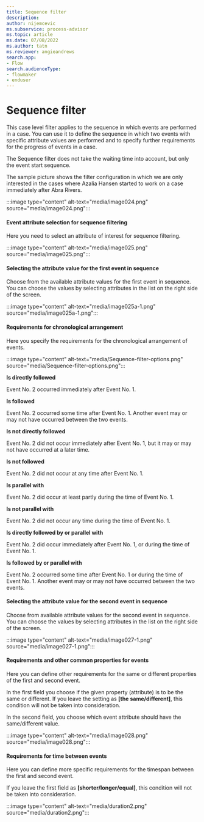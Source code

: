 ```yaml
---
title: Sequence filter
description:
author: nijemcevic
ms.subservice: process-advisor
ms.topic: article
ms.date: 07/08/2022
ms.author: tatn
ms.reviewer: angieandrews
search.app:
- Flow
search.audienceType:
- flowmaker
- enduser
---
```


# Sequence filter

This case level filter applies to the sequence in which events are performed in a case. You can use it to define the sequence in which two events with specific attribute values are performed and to specify further requirements for the progress of events in a case.

The Sequence filter does not take the waiting time into account, but only the event start sequence.

The sample picture shows the filter configuration in which we are only interested in the cases where Azalia Hansen started to work on a case immediately after Abra Rivers.

:::image type="content" alt-text="media/image024.png" source="media/image024.png":::

#### Event attribute selection for sequence filtering

Here you need to select an attribute of interest for sequence filtering.

:::image type="content" alt-text="media/image025.png" source="media/image025.png":::

#### Selecting the attribute value for the first event in sequence

Choose from the available attribute values for the first event in sequence. You can choose the values by selecting attributes in the list on the right side of the screen.

:::image type="content" alt-text="media/image025a-1.png" source="media/image025a-1.png":::

#### Requirements for chronological arrangement

Here you specify the requirements for the chronological arrangement of events.

:::image type="content" alt-text="media/Sequence-filter-options.png" source="media/Sequence-filter-options.png":::

**Is directly followed**

Event No. 2 occurred immediately after Event No. 1.

**Is followed**

Event No. 2 occurred some time after Event No. 1. Another event may or may not have occurred between the two events.

**Is not directly followed**

Event No. 2 did not occur immediately after Event No. 1, but it may or may not have occurred at a later time.

**Is not followed**

Event No. 2 did not occur at any time after Event No. 1.

**Is parallel with**

Event No. 2 did occur at least partly during the time of Event No. 1.

**Is not parallel with**

Event No. 2 did not occur any time during the time of Event No. 1.

**Is directly followed by or parallel with**

Event No. 2 did occur immediately after Event No. 1,  or during the time of Event No. 1.

**Is followed by or parallel with**

Event No. 2 occurred some time after Event No. 1 or during the time of Event No. 1.  Another event may or may not have occurred between the two events.

#### Selecting the attribute value for the second event in sequence

Choose from available attribute values for the second event in sequence. You can choose the values by selecting attributes in the list on the right side of the screen.

:::image type="content" alt-text="media/image027-1.png" source="media/image027-1.png":::

#### Requirements and other common properties for events

Here you can define other requirements for the same or different properties of the first and second event.

In the first field you choose if the given property (attribute) is to be the same or different. If you leave the setting as **[the same/different]**, this condition will not be taken into consideration.

In the second field, you choose which event attribute should have the same/different value.

:::image type="content" alt-text="media/image028.png" source="media/image028.png":::

#### Requirements for time between events

Here you can define more specific requirements for the timespan between the first and second event.

If you leave the first field as **[shorter/longer/equal]**, this condition will not be taken into consideration.

:::image type="content" alt-text="media/duration2.png" source="media/duration2.png":::


